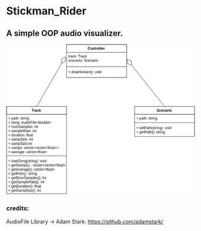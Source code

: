 # Stickman_Rider

## A simple OOP audio visualizer.

![UML Diagram](https://github.com/fersp98/Stickman_Rider/blob/master/uml.png)

### credits:
AudioFile Library -> Adam Stark: https://github.com/adamstark/
